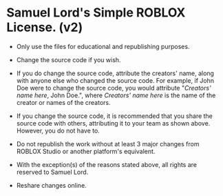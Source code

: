 # Samuel Lord's Simple ROBLOX License. (v2)

* Only use the files for educational and republishing purposes.

* Change the source code if you wish.

* If you do change the source code, attribute the creators' name, along with anyone else who changed the source code. For example, if John Doe were to change the source code, you would attribute "*Creators' name here*, John Doe.", where *Creators' name here* is the name of the creator or names of the creators.

* If you change the source code, it is recommended that you share the source code with others, attributing it to your team as shown above. However, you do not have to.

* Do not republish the work without at least 3 major changes from ROBLOX Studio or another platform's equivalent.

* With the exception(s) of the reasons stated above, all rights are reserved to Samuel Lord.

* Reshare changes online.
